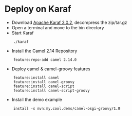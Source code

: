 # Deploy on Karaf

* Download [Apache Karaf 3.0.2](http://www.apache.org/dyn/closer.cgi/karaf/3.0.2/apache-karaf-3.0.2.tar.gz), decompress the zip/tar.gz
* Open a terminal and move to the bin directory
* Start Karaf
```
    ./karaf
```    
* Install the Camel 2.14 Repository
```    
    feature:repo-add camel 2.14.0
```    
* Deploy camel & camel-groovy features
```    
    feature:install camel
    feature:install camel-groovy
    feature:install camel-script
    feature:install camel-script-groovy
```    
* Install the demo example
```    
    install -s mvn:my.cool.demo/camel-osgi-groovy/1.0
```    
